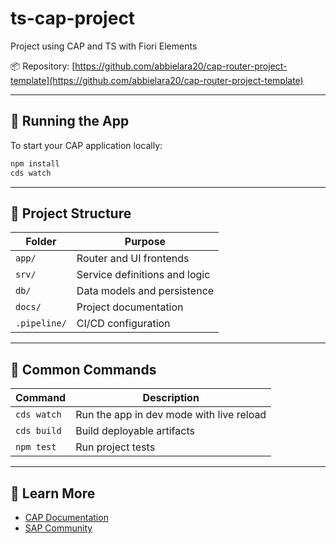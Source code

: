 # ts-cap-project

Project using CAP and TS with Fiori Elements

📦 Repository: [https://github.com/abbielara20/cap-router-project-template](https://github.com/abbielara20/cap-router-project-template)

---

## 🧪 Running the App

To start your CAP application locally:

```bash
npm install
cds watch
```

---

## 📂 Project Structure

Folder | Purpose  
--|--  
`app/` | Router and UI frontends  
`srv/` | Service definitions and logic  
`db/`  | Data models and persistence  
`docs/` | Project documentation  
`.pipeline/` | CI/CD configuration

---

## 🧭 Common Commands

Command | Description  
--|--  
`cds watch` | Run the app in dev mode with live reload  
`cds build` | Build deployable artifacts  
`npm test` | Run project tests

---

## 📘 Learn More

- [CAP Documentation](https://cap.cloud.sap/docs/)
- [SAP Community](https://community.sap.com/topics/cloud-application-programming)
